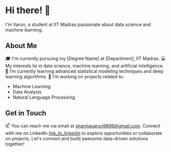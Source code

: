 # Hi there! 👋
I'm Varun, a student at IIT Madras passionate about data science and machine learning.

## About Me
🎓 I'm currently pursuing my [Degree Name] at [Department], IIT Madras.
💻 My interests lie in data science, machine learning, and artificial intelligence.
🌱 I’m currently learning advanced statistical modeling techniques and deep learning algorithms.
🔭 I’m working on projects related to:
- Machine Learning
- Data Analysis
- Natural Language Processing

## Get in Touch
📫 You can reach me via email at sharmavarun9896@gmail.com.
Connect with me on LinkedIn [link_to_linkedin](https://www.linkedin.com/in/sharmavarun9896/) to explore opportunities or collaborate on projects.
Let's connect and build awesome data-driven solutions together!
